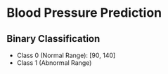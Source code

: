 # Blood Pressure Prediction

## Binary Classification
* Class 0 (Normal Range): [90, 140]
* Class 1 (Abnormal Range)

